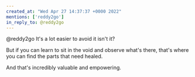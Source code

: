 ```yaml
---
created_at: "Wed Apr 27 14:37:37 +0000 2022"
mentions: ['reddy2go']
in_reply_to: @reddy2go
---
```


@reddy2go It's a lot easier to avoid it isn't it?

But if you can learn to sit in the void and observe what's there, that's where you can find the parts that need healed. 

And that's incredibly valuable and empowering.